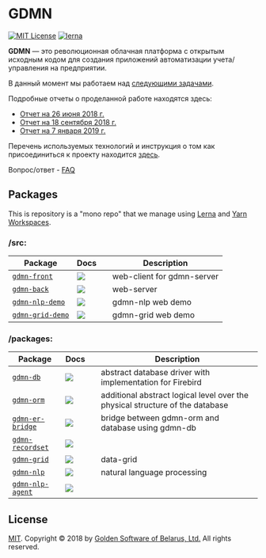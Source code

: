 # GDMN  

[![MIT License][license-badge]][license-url]
[![lerna][lerna-badge]][lerna-badge-url]


__GDMN__ — это революционная облачная платформа с открытым исходным кодом для создания приложений автоматизации учета/управления на предприятии.

В данный момент мы работаем над [следующими задачами](docs/roadmap.ru.md).

Подробные отчеты о проделанной работе находятся здесь: 

* [Отчет на 26 июня 2018 г.](docs/REPORT/report.20180626.ru.md)
* [Отчет на 18 сентября 2018 г.](docs/REPORT/report.20180918.ru.md)
* [Отчет на 7 января 2019 г.](docs/REPORT/report.20190107.ru.md)

Перечень используемых технологий и инструкция о том как присоединиться к проекту находится [здесь](CONTRIBUTE.ru.md).

Вопрос/ответ - [FAQ](docs/FAQ.ru.md)


## Packages

This is repository is a "mono repo" that we manage using [Lerna][lerna-url] and [Yarn Workspaces][yarn-workspaces].

### /src:

| Package | Docs | |Description |
| --------| ---- | ------ | ----------- |
| [`gdmn-front`][gdmn-front-url] | [![][gdmn-front-readme-badge]][gdmn-front-readme-url] |  | web-client for gdmn-server |
| [`gdmn-back`][gdmn-back-url] | [![][gdmn-back-readme-badge]][gdmn-back-readme-url] |  | web-server |
| [`gdmn-nlp-demo`][gdmn-nlp-demo-url] | [![][gdmn-nlp-demo-readme-badge]][gdmn-nlp-demo-readme-url] |  | gdmn-nlp web demo |
| [`gdmn-grid-demo`][gdmn-grid-demo-url] | [![][gdmn-grid-demo-readme-badge]][gdmn-grid-demo-readme-url] |  | gdmn-grid web demo |

### /packages:

| Package | Docs |  | Description |
| --------| ---- | ------ | ----------- |
| [`gdmn-db`][gdmn-db-url] | [![][gdmn-db-readme-badge]][gdmn-db-readme-url] |  | abstract database driver with implementation for Firebird |
| [`gdmn-orm`][gdmn-orm-url] | [![][gdmn-orm-readme-badge]][gdmn-orm-readme-url] |  | additional abstract logical level over the physical structure of the database |
| [`gdmn-er-bridge`][gdmn-er-bridge-url] | [![][gdmn-er-bridge-readme-badge]][gdmn-er-bridge-readme-url] |  | bridge between gdmn-orm and database using gdmn-db |
| [`gdmn-recordset`][gdmn-recordset-url] | [![][gdmn-recordset-readme-badge]][gdmn-recordset-readme-url] |  |  |
| [`gdmn-grid`][gdmn-grid-url] | [![][gdmn-grid-readme-badge]][gdmn-grid-readme-url] |  | data-grid |
| [`gdmn-nlp`][gdmn-nlp-url] | [![][gdmn-nlp-readme-badge]][gdmn-nlp-readme-url] |  | natural language processing |
| [`gdmn-nlp-agent`][gdmn-nlp-agent-url] | [![][gdmn-nlp-agent-readme-badge]][gdmn-nlp-agent-readme-url] |  |  |


## License

[MIT][license-url]. Copyright © 2018 by [Golden Software of Belarus, Ltd.][gs-url]
All rights reserved.


[lerna-badge]: https://img.shields.io/badge/maintained%20with-lerna-cc00ff.svg
[lerna-badge-url]: https://lernajs.io/
[gs-url]: http://gsbelarus.com
[license-badge]: https://img.shields.io/badge/license-MIT-yellowgreen.svg
[license-url]: LICENSE
[lerna-url]: https://github.com/lerna/lerna
[yarn-workspaces]: https://yarnpkg.com/lang/en/docs/workspaces/
[travis-badge]: https://travis-ci.org/gsbelarus/gdmn.svg
[travis-url]: https://travis-ci.org/gsbelarus/gdmn

[gdmn-front-url]: /src/gdmn-front
[gdmn-front-readme-badge]: https://img.shields.io/badge/docs-readme-orange.svg
[gdmn-front-readme-url]: /src/gdmn-front/README.md

[gdmn-back-url]: /src/gdmn-back
[gdmn-back-readme-badge]: https://img.shields.io/badge/docs-readme-orange.svg
[gdmn-back-readme-url]: /src/gdmn-back/README.md

[gdmn-nlp-demo-url]: /src/gdmn-nlp-demo
[gdmn-nlp-demo-readme-badge]: https://img.shields.io/badge/docs-readme-orange.svg
[gdmn-nlp-demo-readme-url]: /src/gdmn-nlp-demo/README.md

[gdmn-grid-demo-url]: /src/gdmn-grid-demo
[gdmn-grid-demo-readme-badge]: https://img.shields.io/badge/docs-readme-orange.svg
[gdmn-grid-demo-readme-url]: /src/gdmn-grid-demo/README.md

[gdmn-db-url]: /packages/gdmn-db
[gdmn-db-readme-badge]: https://img.shields.io/badge/docs-readme-orange.svg
[gdmn-db-readme-url]: /packages/gdmn-db/README.md

[gdmn-orm-url]: /packages/gdmn-orm
[gdmn-orm-readme-badge]: https://img.shields.io/badge/docs-readme-orange.svg
[gdmn-orm-readme-url]: /packages/gdmn-orm/README.md

[gdmn-er-bridge-url]: /packages/gdmn-er-bridge
[gdmn-er-bridge-readme-badge]: https://img.shields.io/badge/docs-readme-orange.svg
[gdmn-er-bridge-readme-url]: /packages/gdmn-er-bridge/README.md

[gdmn-recordset-url]: /packages/gdmn-recordset
[gdmn-recordset-readme-badge]: https://img.shields.io/badge/docs-readme-orange.svg
[gdmn-recordset-readme-url]: /packages/gdmn-recordset/README.md

[gdmn-grid-url]: /packages/gdmn-grid
[gdmn-grid-readme-badge]: https://img.shields.io/badge/docs-readme-orange.svg
[gdmn-grid-readme-url]: /packages/gdmn-grid/README.md

[gdmn-nlp-url]: /packages/gdmn-nlp
[gdmn-nlp-readme-badge]: https://img.shields.io/badge/docs-readme-orange.svg
[gdmn-nlp-readme-url]: /packages/gdmn-nlp/README.md

[gdmn-nlp-agent-url]: /packages/gdmn-nlp-agent
[gdmn-nlp-agent-readme-badge]: https://img.shields.io/badge/docs-readme-orange.svg
[gdmn-nlp-agent-readme-url]: /packages/gdmn-nlp-agent/README.md

